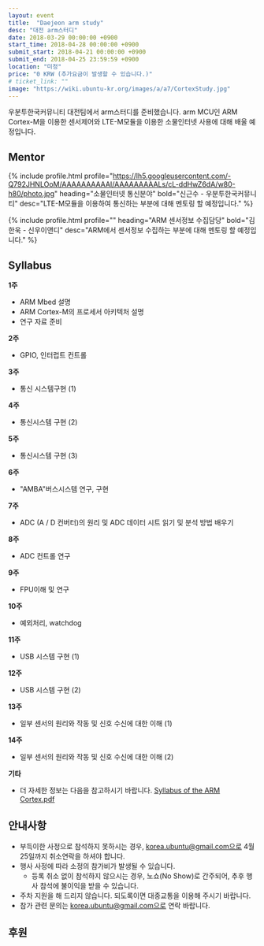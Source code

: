 ```yaml
---
layout: event
title:  "Daejeon arm study"
desc: "대전 arm스터디"
date: 2018-03-29 00:00:00 +0900
start_time: 2018-04-28 00:00:00 +0900
submit_start: 2018-04-21 00:00:00 +0900
submit_end: 2018-04-25 23:59:59 +0900
location: "미정"
price: "0 KRW (추가요금이 발생할 수 있습니다.)"
# ticket_link: ""
image: "https://wiki.ubuntu-kr.org/images/a/a7/CortexStudy.jpg"
---
```


우분투한국커뮤니티 대전팀에서 arm스터디를 준비했습니다.
arm MCU인 ARM Cortex-M을 이용한 센서제어와 LTE-M모듈을 이용한 소물인터넷 사용에 대해 배울 예정입니다.

## Mentor

{% include profile.html
  profile="https://lh5.googleusercontent.com/-Q792JHNLOoM/AAAAAAAAAAI/AAAAAAAAALs/cL-ddHwZ6dA/w80-h80/photo.jpg"
  heading="소물인터넷 통신분야" bold="신근수 - 우분투한국커뮤니티"
  desc="LTE-M모듈을 이용하여 통신하는 부분에 대해 멘토링 할 예정입니다." %}

{% include profile.html
  profile=""
  heading="ARM 센서정보 수집담당" bold="김한욱 - 신우이앤디"
  desc="ARM에서 센서정보 수집하는 부분에 대해 멘토링 할 예정입니다." %}

## Syllabus
**1주**
- ARM Mbed 설명
- ARM Cortex-M의 프로세서 아키텍처 설명
- 연구 자료 준비

**2주**
- GPIO, 인터럽트 컨트롤

**3주**
- 통신 시스템구현 (1)

**4주**
- 통신시스템 구현 (2)	

**5주**
- 통신시스템 구현 (3)

**6주**
- "AMBA"버스시스템 연구, 구현

**7주**
- ADC (A / D 컨버터)의 원리 및 ADC 데이터 시트 읽기 및 분석 방법 배우기

**8주**
- ADC 컨트롤 연구

**9주**
- FPU이해 및 연구

**10주**
- 예외처리, watchdog

**11주**
- USB 시스템 구현 (1)

**12주**
- USB 시스템 구현 (2)

**13주**
- 일부 센서의 원리와 작동 및 신호 수신에 대한 이해 (1)

**14주**
- 일부 센서의 원리와 작동 및 신호 수신에 대한 이해 (2)

**기타**
- 더 자세한 정보는 다음을 참고하시기 바랍니다.
[Syllabus of the ARM Cortex.pdf](https://drive.google.com/file/d/1t3WNt4kexhDCxT6ZICd2XYTDeXK9yk6-/view?usp=sharing)

## 안내사항
- 부득이한 사정으로 참석하지 못하시는 경우, korea.ubuntu@gmail.com으로 4월 25일까지 취소연락을 하셔야 합니다.
- 행사 사정에 따라 소정의 참가비가 발생될 수 있습니다.
  - 등록 취소 없이 참석하지 않으시는 경우, 노쇼(No Show)로 간주되어, 추후 행사 참석에 불이익을 받을 수 있습니다.
- 주차 지원을 해 드리지 않습니다. 되도록이면 대중교통을 이용해 주시기 바랍니다.
- 참가 관련 문의는 korea.ubuntu@gmail.com으로 연락 바랍니다.

## 후원
